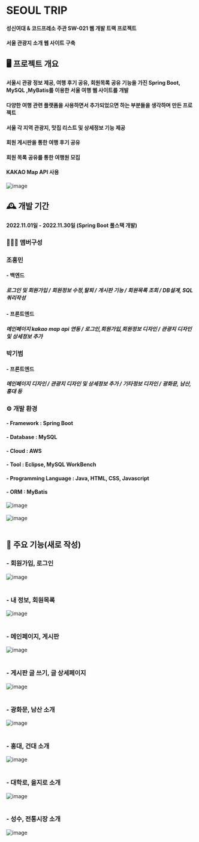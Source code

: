 # SEOUL TRIP
#### 성신여대 & 코드프레소 주관 SW-021 웹 개발 트랙 프로젝트<br>
#### 서울 관광지 소개 웹 사이트 구축   

## 🖥️ 프로젝트 개요
#### 서울시 관광 정보 제공, 여행 후기 공유, 회원목록 공유 기능을 가진 Spring Boot, MySQL ,MyBatis를 이용한 서울 여행 웹 사이트를 개발<br>
#### 다양한 여행 관련 플랫폼을 사용하면서 추가되었으면 하는 부분들을 생각하며 만든 프로젝트<br>
#### 서울 각 지역 관광지, 맛집 리스트 및 상세정보 기능 제공<br>
#### 회원 게시판을 통한 여행 후기 공유<br>
#### 회원 목록 공유를 통한 여행원 모집<br>
#### KAKAO Map API 사용<br>
![image](https://github.com/devopingz/seoul-trip/assets/56243414/0ab2427f-2eab-4fb6-b4a7-f4e79cb0b6df)
<br>

## 🕰️ 개발 기간
#### 2022.11.01일 - 2022.11.30일 (Spring Boot 풀스택 개발)

### 🧑‍🤝‍🧑 맴버구성
### 조홍민
#### - 백엔드
##### 로그인 및 회원가입 / 회원정보 수정,탈퇴 / 게시판 기능 / 회원목록 조회 / DB설계, SQL쿼리작성 
#### - 프론트엔드
##### 메인페이지 kakao map api 연동 / 로그인,회원가입,회원정보 디자인 / 관광지 디자인 및 상세정보 추가  
### 박기범
#### - 프론트엔드
##### 메인페이지 디자인 / 관광지 디자인 및 상세정보 추가 / 기타정보 디자인 / 광화문, 남산, 홍대 등

### ⚙️ 개발 환경
#### - **Framework** : Spring Boot
#### - **Database** : MySQL
#### - **Cloud** : AWS
#### - **Tool** : Eclipse, MySQL WorkBench
#### - **Programming Language** : Java, HTML, CSS, Javascript
#### - **ORM** : MyBatis
![image](https://user-images.githubusercontent.com/56243414/204865800-bc4413bb-9ac4-45db-970d-a41ff93183c6.png)
</br></br>
![image](https://user-images.githubusercontent.com/56243414/205893486-ed9d5201-d3c4-43b9-b188-476620d7c5c3.png)
</br></br>

## 📌 주요 기능(새로 작성)
### - 회원가입, 로그인
![image](https://user-images.githubusercontent.com/56243414/205893538-d4f4727f-dfe6-4e36-b3ea-6d18df858f57.png)
</br></br>
### - 내 정보, 회원목록
![image](https://user-images.githubusercontent.com/56243414/205893156-3f8f4b89-8f2b-419e-8cbe-36083e1354a8.png)
</br></br>
### - 메인페이지, 게시판
![image](https://user-images.githubusercontent.com/56243414/205893184-0d6d50e6-cf8e-443e-beb0-7464234fc042.png)
</br></br>
### - 게시판 글 쓰기, 글 상세페이지
![image](https://user-images.githubusercontent.com/56243414/205893209-4da35376-2f92-402c-8989-98191fa21fd6.png)
</br></br>
### - 광화문, 남산 소개
![image](https://user-images.githubusercontent.com/56243414/205893235-da67108c-85ee-4e98-bed8-33f1d256286c.png)
</br></br>
### - 홍대, 건대 소개
![image](https://user-images.githubusercontent.com/56243414/205893255-714a29ad-a7bf-49ce-b0b3-05627df233ab.png)
</br></br>
### - 대학로, 을지로 소개
![image](https://user-images.githubusercontent.com/56243414/205893278-c1b25aeb-d479-4827-a173-6f41e1da37f5.png)
</br></br>
### - 성수, 전통시장 소개
![image](https://user-images.githubusercontent.com/56243414/205893305-b8d7e87d-155d-4224-806b-23981748dc14.png)
</br></br>
